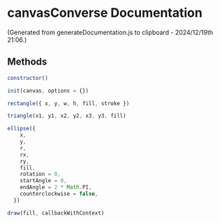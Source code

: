 # canvasConverse Documentation

(Generated from generateDocumentation.js to clipboard - 2024/12/19th 21:06.)

## Methods

```js
constructor()
```

```js
init(canvas, options = {})
```

```js
rectangle({ x, y, w, h, fill, stroke })
```

```js
triangle(x1, y1, x2, y2, x3, y3, fill)
```

```js
ellipse({
    x,
    y,
    r,
    rx,
    ry,
    fill,
    rotation = 0,
    startAngle = 0,
    endAngle = 2 * Math.PI,
    counterclockwise = false,
  })
```

```js
draw(fill, callbackWithContext)
```
